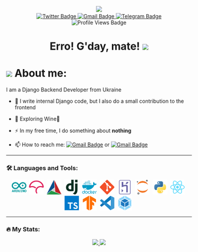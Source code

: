 <div id="header" align="center">
  <img src="https://lh3.googleusercontent.com/pw/AL9nZEXLqkwSmbgfL-yqTQKFlTO9N8PN5_KkXGIWXLUi_dLLLG-015nVYH0VE_-MTn-IUfPDde6jLlnHg8wAvdrViidPCbx69OQTCXB6VC8ajKvgQuqu-pqn0MA8EIbH0vXqdluH5im9yN8dDN0PatlDahgSuA=w660-h364-no?authuser=0"/>
  <div id="badges" align="center">
    <a href="https://twitter.com/__TheTS__">
      <img src="https://img.shields.io/badge/Twitter-blue?style=for-the-badge&logo=twitter" alt="Twitter Badge"/>
    </a>
    <a href="mailto:romantovt31@gmail.com">
      <img src="https://img.shields.io/badge/Gmail-red?style=for-the-badge&logo=gmail" alt="Gmail Badge"/>
    </a>
    <a href="https://t.me/thets_labs">
      <img src="https://img.shields.io/badge/Telegram-blue?style=for-the-badge&logo=telegram" alt="Telegram Badge"/>
    </a>
  </div>
  <img src="https://komarev.com/ghpvc/?username=TheTS-labs&style=flat-square&color=blue" alt="Profile Views Badge"/>
  
  <h1>
    Erro! G'day, mate!
    <img src="https://lh3.googleusercontent.com/pw/AL9nZEWcrMwkijM49q-VoVwsUXgCd9QyDffEIaS2VDrqQJJ08UkSSHI3MncdlHSaTOTV9smSnPdcWPenTOQiyfTlaaEocCjmTEKc6Y5De7QelfquN3uj_ZOtLwkQZTPR90-uPwdiBOaliKd1si4InIW556BUDA=s512-no?authuser=0" 
         width="100px"/>
  </h1>
</div>

<h1>
    <img src="https://lh3.googleusercontent.com/X25AO50ahrTihzPOFv8WlmmO3InUm6DaLwBgKbw6ZCb1qC2NzadZMohZB-Lp8FIdQ-mB0vRc15vf2ziiOfKhtcXe3xX6aq7UqPPP_DlkE9i97lKwVZ6Ql03h5qVaccTYyzNkvE1jcWHm4F5fBoMyqZDnUtDBpTcRy2AQiWPnE3_1jJ3dAdNVju2veFLf0fFC_cxLZ1rc8HpXX7HyTtyCxSsAfQZkikNUrzifVg8oj-Hq31Hp-IpMC2K0b-hWLcU2GPYppzH2YCxg1LQGdyzcGXDpAaF6QzASpyEPkYipA5mGM_RLLwf1Y3h_OWwtuPv-cQ5y1n7oAEB3Zc990okv8pSeatFrVhDsDmnJC-AhWWe8m_J1H3D72UhJWkE4DAUYDWzvclImmCrLt7mKN4P0y-o-FVtrK5chIsxg5iVwX0Mob9c7Wf40x9pySJUY2QlgbhUREz66X6HkiswGMZ0zP6RxFEImCgVvn6rQUZjxcaHCJOOlJeW2u3xYIs6tIC53bT9KFyli2TlV-4PnwGKodgt61SvrXYe-OZbuScQzFPlLKSDJ3K0ebTK3zpzqwzM70loa3EpFFAi_YlEJP-7N4g1IXRPxn33tMlfAQ2ZbsowbCYumXM8Ied9HWn4ZM-2cLqa7HK_RveWmM53-27-5z-ldqwWZE12qZOPVn2zyJZJKKL9_inyb9IBCCqNFhUd8_Fxi5C1tG4QCkOM8kI6bnBvETswdvUnwJkCxZyR5bQJUXpMc_a28ObRc9YDYN0uY7QxT9tWUn0KVnP2Gd_QDBFTpSfBweuuP5yE-bk-SqmchHKGps71m5_5B1h17WmuGInICatN9Dc-EOwWWaES8ntsPJJPv9ZqgqGDQ4q9rReqtCWZ3bi0DrafPqRRW6TP2wY8fR1jQ7ywyrHrP7MuvQKjFFg_iNGrVF5oIJcVYn8qJQ6q-NoUg_ukDuTUr75VLZ-fNm2McBaf7=s512-no?authuser=0"
         width="50px"/>
    About me:
</h1>

I am a Django Backend Developer from Ukraine

- :telescope: I write internal Django code, but I also do a small contribution to the frontend

- :seedling: Exploring Wine:wine_glass:

- :zap: In my free time, I do something about **nothing**

- :mailbox: How to reach me: [![Gmail Badge](https://img.shields.io/badge/Gmail-red?logo=gmail)](mailto:romantovt31@gmail.com) or [![Gmail Badge](https://img.shields.io/badge/Telegram-blue?logo=telegram)](https://t.me/thets_labs)

---

### :hammer_and_wrench: Languages and Tools:
<div align="center">
  <img src="https://raw.githubusercontent.com/devicons/devicon/1119b9f84c0290e0f0b38982099a2bd027a48bf1/icons/arduino/arduino-original-wordmark.svg" title="Arduino" alt="Arduino" width="40" height="40"/>&nbsp;
  <img src="https://raw.githubusercontent.com/devicons/devicon/1119b9f84c0290e0f0b38982099a2bd027a48bf1/icons/codecov/codecov-plain.svg" title="Codecov" alt="Codecov" width="40" height="40"/>&nbsp;
  <img src="https://raw.githubusercontent.com/devicons/devicon/1119b9f84c0290e0f0b38982099a2bd027a48bf1/icons/cmake/cmake-original.svg" title="Cmake" alt="Cmake" width="40" height="40"/>&nbsp;
  <img src="https://raw.githubusercontent.com/devicons/devicon/1119b9f84c0290e0f0b38982099a2bd027a48bf1/icons/django/django-plain.svg" title="Django 4" alt="Django 4" width="40" height="40"/>&nbsp;
  <img src="https://raw.githubusercontent.com/devicons/devicon/1119b9f84c0290e0f0b38982099a2bd027a48bf1/icons/docker/docker-plain-wordmark.svg" title="Docker" alt="Docker" width="40" height="40"/>&nbsp;
  <img src="https://raw.githubusercontent.com/devicons/devicon/1119b9f84c0290e0f0b38982099a2bd027a48bf1/icons/git/git-original.svg" title="Git" alt="Git" width="40" height="40"/>&nbsp;
  <img src="https://raw.githubusercontent.com/devicons/devicon/1119b9f84c0290e0f0b38982099a2bd027a48bf1/icons/heroku/heroku-original.svg" title="Heroku" alt="Heroku" width="40" height="40"/>&nbsp;
  <img src="https://raw.githubusercontent.com/devicons/devicon/1119b9f84c0290e0f0b38982099a2bd027a48bf1/icons/jupyter/jupyter-original.svg" title="Jupyter" alt="Jupyter" width="40" height="40"/>&nbsp;
  <img src="https://raw.githubusercontent.com/devicons/devicon/1119b9f84c0290e0f0b38982099a2bd027a48bf1/icons/python/python-original.svg" title="Python 3" alt="Python 3" width="40" height="40"/>&nbsp;
  <img src="https://raw.githubusercontent.com/devicons/devicon/1119b9f84c0290e0f0b38982099a2bd027a48bf1/icons/react/react-original.svg" title="React" alt="React" width="40" height="40"/>&nbsp;
  <img src="https://raw.githubusercontent.com/devicons/devicon/1119b9f84c0290e0f0b38982099a2bd027a48bf1/icons/typescript/typescript-original.svg" title="TypeScript" alt="TypeScript" width="40" height="40"/>&nbsp;
  <img src="https://raw.githubusercontent.com/devicons/devicon/1119b9f84c0290e0f0b38982099a2bd027a48bf1/icons/tensorflow/tensorflow-original.svg" title="Tensorflow" alt="Tensorflow" width="40" height="40"/>&nbsp;
  <img src="https://raw.githubusercontent.com/devicons/devicon/1119b9f84c0290e0f0b38982099a2bd027a48bf1/icons/vscode/vscode-original.svg" title="VSCode" alt="VSCode" width="40" height="40"/>&nbsp;
  <img src="https://raw.githubusercontent.com/devicons/devicon/1119b9f84c0290e0f0b38982099a2bd027a48bf1/icons/webpack/webpack-original.svg" title="Webpack" alt="Webpack" width="40" height="40"/>&nbsp;
</div>

---

### :fire: My Stats:
<div align="center">
  <a href="https://git.io/streak-stats">
    <img src="https://streak-stats.demolab.com?user=TheTS-labs&theme=dracula&hide_border=true">
  </a>
  <a href="https://github.com/anuraghazra/github-readme-stats">
    <img src="https://github-readme-stats.vercel.app/api/top-langs/?username=TheTS-labs&layout=compact&theme=dracula&hide_border=true">
  </a>
</div>

